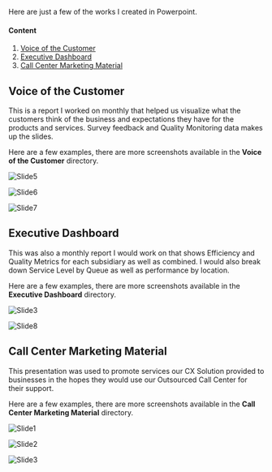 Here are just a few of the works I created in Powerpoint.

#### Content
1. [Voice of the Customer](#voice-of-the-customer)
1. [Executive Dashboard](#executive-dashboard)
1. [Call Center Marketing Material](#call-center-marketing-material)

## Voice of the Customer

This is a report I worked on monthly that helped us visualize what the customers think of the business and expectations they have for the products and services. Survey feedback and Quality Monitoring data makes up the slides. 

Here are a few examples, there are more screenshots available in the **Voice of the Customer** directory.

![Slide5](https://github.com/strykstaguy/Work/assets/3041/76ac4384-8b71-44fa-bf32-e8ab54568104)

![Slide6](https://github.com/strykstaguy/Work/assets/3041/42c6bc96-0ef7-40f7-9eec-cfa0bc8d4d6c)

![Slide7](https://github.com/strykstaguy/Work/assets/3041/e29d9e50-ce85-41af-829a-f15570284885)

## Executive Dashboard

This was also a monthly report I would work on that shows Efficiency and Quality Metrics for each subsidiary as well as combined. I would also break down Service Level by Queue as well as performance by location.

Here are a few examples, there are more screenshots available in the **Executive Dashboard** directory.

![Slide3](https://github.com/strykstaguy/Work/assets/3041/cb67184a-62b1-4a6d-821e-240ead0fe24a)

![Slide8](https://github.com/strykstaguy/Work/assets/3041/e4221ac4-de4e-402c-bb6b-57873cb68a32)

## Call Center Marketing Material

This presentation was used to promote services our CX Solution provided to businesses in the hopes they would use our Outsourced Call Center for their support.

Here are a few examples, there are more screenshots available in the **Call Center Marketing Material** directory. 

![Slide1](https://github.com/strykstaguy/Work/assets/3041/9f10c753-9cbe-4734-8227-45673233b883)

![Slide2](https://github.com/strykstaguy/Work/assets/3041/67ffaec9-cc0e-40dc-9fee-27f9e6ad5222)

![Slide3](https://github.com/strykstaguy/Work/assets/3041/4ed46662-3f1a-42d1-9e28-968c1f8423f1)
